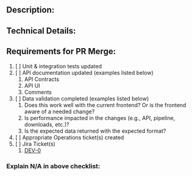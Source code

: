 ## Description:
<!-- High level description of what the PR addresses should be put here. Should be detailed enough to communicate to a PO what this PR addresses without diving into the technical nuances. -->



## Technical Details:
<!-- The technical details for the knowledge of other developers. Any detailed caveats or specific deployment steps should be outlined here. -->



## Requirements for PR Merge:
<!-- Items that aren't relevant should be marked as N/A and explained below as needed. -->

1. [ ] Unit & integration tests updated
2. [ ] API documentation updated (examples listed below)
    1. API Contracts
    2. API UI
    3. Comments
3. [ ] Data validation completed (examples listed below)
    1. Does this work well with the current frontend? Or is the frontend aware of a needed change?
    2. Is performance impacted in the changes (e.g., API, pipeline, downloads, etc.)?
    3. Is the expected data returned with the expected format?
4. [ ] Appropriate Operations ticket(s) created
5. [ ] Jira Ticket(s)
    1. [DEV-0](https://federal-spending-transparency.atlassian.net/browse/DEV-0)

### Explain N/A in above checklist:
